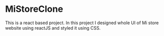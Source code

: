 # MiStoreClone
This is a react based project. In this project I designed whole UI of Mi store website using reactJS and styled it using CSS.
